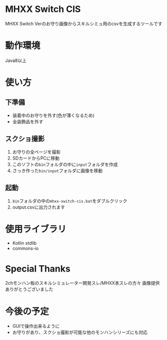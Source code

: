 # MHXX Switch CIS
MHXX Switch Verのお守り画像からスキルシミュ用のcsvを生成するツールです

# 動作環境
Java8以上

# 使い方
## 下準備
* 装着中のお守りを外す(色が薄くなるため)
* 全装飾品を外す

## スクショ撮影
1. お守りの全ページを撮影
2. SDカードからPCに移動
3. このソフトの`bin`フォルダの中に`input`フォルダを作成
4. さっき作った`bin/input`フォルダに画像を移動

## 起動
1. `bin`フォルダの中の`mhxx-switch-cis.bat`をダブルクリック
2. output.csvに出力されます

# 使用ライブラリ
* Kotlin stdlib
* commons-io

# Special Thanks
2chモンハン板のスキルシミュレーター開発スレ/MHXX本スレの方々
画像提供ありがとうございました

# 今後の予定
* GUIで操作出来るように
* お守りがあり、スクショ撮影が可能な他のモンハンシリーズにも対応